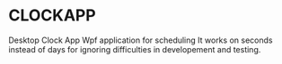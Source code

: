 # CLOCKAPP
Desktop Clock App
Wpf application for scheduling
It works on seconds instead of days for ignoring difficulties in developement and testing.

